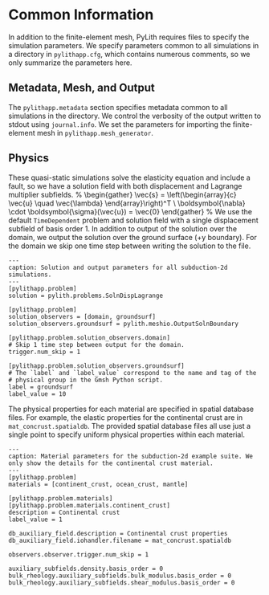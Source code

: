 # Common Information

In addition to the finite-element mesh, PyLith requires files to specify the simulation parameters.
We specify parameters common to all simulations in a directory in `pylithapp.cfg`, which contains numerous comments, so we only summarize the parameters here.

## Metadata, Mesh, and Output

The `pylithapp.metadata` section specifies metadata common to all simulations in the directory.
We control the verbosity of the output written to stdout using `journal.info`.
We set the parameters for importing the finite-element mesh in `pylithapp.mesh_generator`. 

## Physics

These quasi-static simulations solve the elasticity equation and include a fault, so we have a solution field with both displacement and Lagrange multiplier subfields.
%
\begin{gather}
\vec{s} = \left(\begin{array}{c} \vec{u} \quad \vec{\lambda} \end{array}\right)^T \\
\boldsymbol{\nabla} \cdot \boldsymbol{\sigma}(\vec{u}) = \vec{0}
\end{gather}
%
We use the default `TimeDependent` problem and solution field with a single displacement subfield of basis order 1.
In addition to output of the solution over the domain, we output the solution over the ground surface (+y boundary).
For the domain we skip one time step between writing the solution to the file.

```{code-block} cfg
---
caption: Solution and output parameters for all subduction-2d simulations.
---
[pylithapp.problem]
solution = pylith.problems.SolnDispLagrange

[pylithapp.problem]
solution_observers = [domain, groundsurf]
solution_observers.groundsurf = pylith.meshio.OutputSolnBoundary

[pylithapp.problem.solution_observers.domain]
# Skip 1 time step between output for the domain.
trigger.num_skip = 1

[pylithapp.problem.solution_observers.groundsurf]
# The `label` and `label_value` correspond to the name and tag of the
# physical group in the Gmsh Python script.
label = groundsurf
label_value = 10
```

The physical properties for each material are specified in spatial database files.
For example, the elastic properties for the continental crust are in `mat_concrust.spatialdb`.
The provided spatial database files all use just a single point to specify uniform physical properties within each material.

```{code-block} cfg
---
caption: Material parameters for the subduction-2d example suite. We only show the details for the continental crust material.
---
[pylithapp.problem]
materials = [continent_crust, ocean_crust, mantle]

[pylithapp.problem.materials]
[pylithapp.problem.materials.continent_crust]
description = Continental crust
label_value = 1

db_auxiliary_field.description = Continental crust properties
db_auxiliary_field.iohandler.filename = mat_concrust.spatialdb

observers.observer.trigger.num_skip = 1

auxiliary_subfields.density.basis_order = 0
bulk_rheology.auxiliary_subfields.bulk_modulus.basis_order = 0
bulk_rheology.auxiliary_subfields.shear_modulus.basis_order = 0
```
